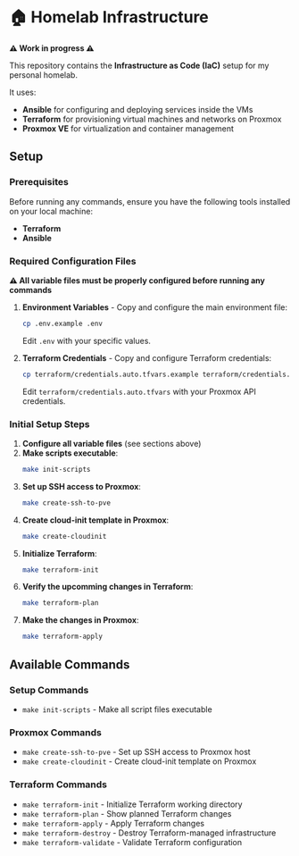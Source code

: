 # 🏠 Homelab Infrastructure

**⚠️ Work in progress ⚠️**

This repository contains the **Infrastructure as Code (IaC)** setup for my personal homelab.

It uses:

- **Ansible** for configuring and deploying services inside the VMs
- **Terraform** for provisioning virtual machines and networks on Proxmox
- **Proxmox VE** for virtualization and container management

## Setup

### Prerequisites

Before running any commands, ensure you have the following tools installed on your local machine:

- **Terraform**
- **Ansible**

### Required Configuration Files

**⚠️ All variable files must be properly configured before running any commands**

1. **Environment Variables** - Copy and configure the main environment file:

   ```bash
   cp .env.example .env
   ```

   Edit `.env` with your specific values.

2. **Terraform Credentials** - Copy and configure Terraform credentials:
   ```bash
   cp terraform/credentials.auto.tfvars.example terraform/credentials.auto.tfvars
   ```
   Edit `terraform/credentials.auto.tfvars` with your Proxmox API credentials.

### Initial Setup Steps

1. **Configure all variable files** (see sections above)
2. **Make scripts executable**:
   ```bash
   make init-scripts
   ```
3. **Set up SSH access to Proxmox**:
   ```bash
   make create-ssh-to-pve
   ```
4. **Create cloud-init template in Proxmox**:
   ```bash
   make create-cloudinit
   ```
5. **Initialize Terraform**:
   ```bash
   make terraform-init
   ```
6. **Verify the upcomming changes in Terraform**:
   ```bash
   make terraform-plan
   ```
7. **Make the changes in Proxmox**:
   ```bash
   make terraform-apply
   ```

## Available Commands

### Setup Commands

- `make init-scripts` - Make all script files executable

### Proxmox Commands

- `make create-ssh-to-pve` - Set up SSH access to Proxmox host
- `make create-cloudinit` - Create cloud-init template on Proxmox

### Terraform Commands

- `make terraform-init` - Initialize Terraform working directory
- `make terraform-plan` - Show planned Terraform changes
- `make terraform-apply` - Apply Terraform changes
- `make terraform-destroy` - Destroy Terraform-managed infrastructure
- `make terraform-validate` - Validate Terraform configuration
